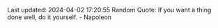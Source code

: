 Last updated: 2024-04-02 17:20:55
Random Quote: If you want a thing done well, do it yourself. - Napoleon